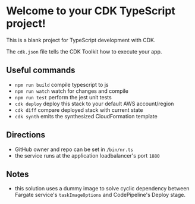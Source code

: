 # Welcome to your CDK TypeScript project!

This is a blank project for TypeScript development with CDK.

The `cdk.json` file tells the CDK Toolkit how to execute your app.

## Useful commands

 * `npm run build`   compile typescript to js
 * `npm run watch`   watch for changes and compile
 * `npm run test`    perform the jest unit tests
 * `cdk deploy`      deploy this stack to your default AWS account/region
 * `cdk diff`        compare deployed stack with current state
 * `cdk synth`       emits the synthesized CloudFormation template

## Directions
- GitHub owner and repo can be set in `/bin/nr.ts`
- the service runs at the application loadbalancer's port `1880`

## Notes
- this solution uses a dummy image to solve cyclic dependency between Fargate service's `taskImageOptions` and CodePipeline's Deploy stage.